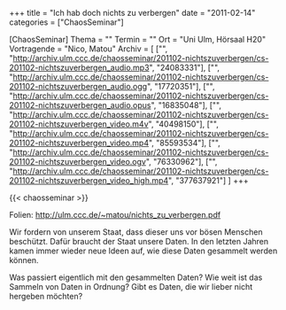 +++
title = "Ich hab doch nichts zu verbergen"
date = "2011-02-14"
categories = ["ChaosSeminar"]

[ChaosSeminar]
Thema = ""
Termin = ""
Ort = "Uni Ulm, Hörsaal H20"
Vortragende = "Nico, Matou"
Archiv = [
	["", "http://archiv.ulm.ccc.de/chaosseminar/201102-nichtszuverbergen/cs-201102-nichtszuverbergen_audio.mp3", "24083331"],
	["", "http://archiv.ulm.ccc.de/chaosseminar/201102-nichtszuverbergen/cs-201102-nichtszuverbergen_audio.ogg", "17720351"],
	["", "http://archiv.ulm.ccc.de/chaosseminar/201102-nichtszuverbergen/cs-201102-nichtszuverbergen_audio.opus", "16835048"],
	["", "http://archiv.ulm.ccc.de/chaosseminar/201102-nichtszuverbergen/cs-201102-nichtszuverbergen_video.m4v", "40498150"],
	["", "http://archiv.ulm.ccc.de/chaosseminar/201102-nichtszuverbergen/cs-201102-nichtszuverbergen_video.mp4", "85593534"],
	["", "http://archiv.ulm.ccc.de/chaosseminar/201102-nichtszuverbergen/cs-201102-nichtszuverbergen_video.ogv", "76330962"],
	["", "http://archiv.ulm.ccc.de/chaosseminar/201102-nichtszuverbergen/cs-201102-nichtszuverbergen_video_high.mp4", "377637921"]
	]
+++

{{< chaosseminar >}}

Folien: http://ulm.ccc.de/~matou/nichts_zu_verbergen.pdf

Wir fordern von unserem Staat, dass dieser uns vor bösen Menschen beschützt. Dafür braucht der Staat unsere Daten. In den letzten Jahren kamen immer wieder neue Ideen auf, wie diese Daten gesammelt werden können.

Was passiert eigentlich mit den gesammelten Daten? Wie weit ist das Sammeln von Daten in Ordnung? Gibt es Daten, die wir lieber nicht hergeben möchten?
